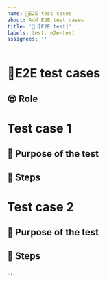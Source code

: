 ```yaml
---
name: 🧪E2E test cases
about: Add E2E test cases
title: '🧪 [E2E test]'
labels: test, e2e-test
assignees: ''
---
```


# 🧪E2E test cases

<!--- Provide a scope for the test cases -->

## 😎 Role

<!-- Add the role of the user on whose behalf the following tests should be running  -->
<!-- [e.g.: admin (default), superadmin, developer, editor ] -->

# Test case 1

## 🧫 Purpose of the test

<!--- Summarize the test case -->

## 🐾 Steps

<!--- Add steps of the test case -->
<!-- [e.g.:
  1. Login with devdog
  2. Open the usermenu
  3. ...
 ] -->

# Test case 2

## 🧫 Purpose of the test

<!--- Summarize the test case -->

## 🐾 Steps

<!--- Add steps of the test case -->
<!-- [e.g.:
  1. Login with devdog
  2. Open the usermenu
  3. ...
 ] -->

...
